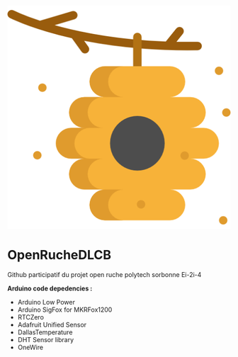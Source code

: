 ![GitHub Logo](/Ressources/hive.png)

# OpenRucheDLCB
Github participatif du projet open ruche polytech sorbonne Ei-2i-4

**Arduino code depedencies :**

* Arduino Low Power
* Arduino SigFox for MKRFox1200
* RTCZero
* Adafruit Unified Sensor
* DallasTemperature
* DHT Sensor library
* OneWire
